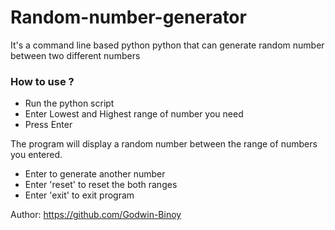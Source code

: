 # Random-number-generator

It's a command line based python python that can generate random number between two different numbers

### How to use ?

- Run the python script
- Enter Lowest and Highest range of number you need
- Press Enter

The program will display a random number between the range of numbers you entered.

- Enter to generate another number
- Enter 'reset' to reset the both ranges
- Enter 'exit' to exit program

Author: https://github.com/Godwin-Binoy 